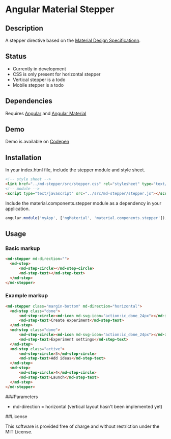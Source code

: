 # Angular Material Stepper

## Description

A stepper directive based on the [Material Design Specificationn](https://www.google.com/design/spec/components/steppers.html).


## Status

* Currently in development
* CSS is only present for horizontal stepper
* Vertical stepper is a todo
* Mobile stepper is a todo

## Dependencies 

Requires [Angular](https://github.com/angular/angular) and [Angular Material](https://github.com/angular/material)

## Demo

Demo is available on [Codepen](http://codepen.io/richshaw/pen/dGzorx)

## Installation

In your index.html file, include the stepper module and style sheet.

```html
<!-- style sheet -->
<link href="../md-stepper/src/stepper.css" rel="stylesheet" type="text/css"/>
<!-- module -->
<script type="text/javascript" src="../src/md-stepper/stepper.js"></script>
```

Include the material.components.stepper module as a dependency in your application.

```javascript
angular.module('myApp', ['ngMaterial', 'material.components.stepper']);
```

## Usage

### Basic markup

```html
<md-stepper md-direction="">
  <md-step>
      <md-step-circle></md-step-circle>
      <md-step-text></md-step-text>
  </md-step>
</md-stepper>
```

### Example markup
```html
<md-stepper class="margin-bottom" md-direction="horizontal">
  <md-step class="done">
      <md-step-circle><md-icon md-svg-icon="action:ic_done_24px"></md-icon></md-step-circle>
      <md-step-text>Create experiment</md-step-text>
  </md-step>
  <md-step class="done">
      <md-step-circle><md-icon md-svg-icon="action:ic_done_24px"></md-icon></md-step-circle>
      <md-step-text>Experiment settings</md-step-text>
  </md-step>
  <md-step class="active">
      <md-step-circle>3</md-step-circle>
      <md-step-text>Add ideas</md-step-text>
  </md-step>
  <md-step>
      <md-step-circle>4</md-step-circle>
      <md-step-text>Launch</md-step-text>
  </md-step>
</md-stepper>
```

###Parameters

* md-direction = horizontal (vertical layout hasn't been implemented yet)

##License

This software is provided free of charge and without restriction under the MIT License.
